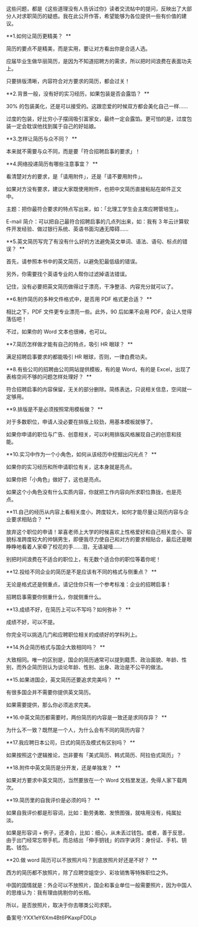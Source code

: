 这些问题，都是《这些道理没有人告诉过你》读者交流帖中的提问，反映出了大部分人对求职简历的疑惑。我在此公开作答，希望能够为各位提供一些有价值的建议。 

**1.如何让简历更精美？  **

简历的要点不是精美，而是实用，要让对方看出你是合适人选。 

应届毕业生做华丽简历，是因为不知道招聘方的需求，所以把时间浪费在表面功夫上。 

只要排版清晰，内容符合对方要求的简历，都会过关！ 

**2.背景一般，没有好的实习经历，如果包装是否会露馅？  **

30\% 的包装美化，还是可以接受的。这跟恋爱的时候双方都会美化自己一样…… 

过度的包装，好比穷小子摆阔吸引富家女，最终一定会露馅。更可怕的是，过度包装一定会耽误他找到属于自己的好姑娘。 

**3.怎样让简历与众不同？  **

本来就不需要与众不同，而是要「符合招聘启事的要求」！ 

**4.网络投递简历有哪些注意事宜？  **

看清楚对方的要求，是「请用附件」，还是「请不要用附件」。 

如果对方没有要求，建议大家既使用附件，也把中文简历直接粘贴在邮件正文中。 

主题：把你最符合要求的特点写出来，如：「北理工学生会主席应聘管培生」。 

E-mail 简介：可以把自己最符合招聘启事的几点列出来，如：我有 3 年云计算软件开发经验、做过银行系统、英语书面沟通无障碍…… 

**5.英文简历写完了有没有什么好的方法避免英文单词、语法、语句、标点的错误？  **

首先，请参照本书中的英文简历，以避免犯最低级的错误。 

另外，你需要找个英语专业的人帮你过滤掉语法错误。 

记住，没有必要把英文简历做得过于漂亮，干净整洁、内容充分就可以了。 

**6.制作简历的多种文件格式中，是否用 PDF 格式更合适？  **

相比之下，PDF 文件更专业漂亮一些。此外，90 后如果不会用 PDF，会让人觉得落伍吧！ 

不过，如果你的 Word 文本也很棒，也可以。 

**7.简历怎样做才能有自己的特点，吸引 HR 眼球？  **

满足招聘启事要求的都能吸引 HR 眼球，否则，一律白费功夫。 

**8.有些公司的招聘由公司网站提供模板，有的是 Word，有的是 Excel，出现了表格空间不够的问题怎样处理好？  **

符合招聘启事的内容保留，无关的部分删除。简练表达，只说相关信息，空间就一定够用。 

**9.排版是不是必须按照常用模板做？  **

对于多数职位，申请人没必要在排版上较劲，用基本模板就够了。 

如果你申请的职位与广告、创意相关，可以利用排版风格展现自己的创意和技能。 

**10.实习中作为一个小角色，如何从该经历中挖掘出闪光点？  **

如果你的实习经历和所申请职位有关，这本身就是亮点。 

如果你把「小角色」做好了，这也是亮点。 

如果这个小角色没有什么实质内容，你就把工作内容向所求职位靠拢，也是亮点。 

**11.自己的经历从内容上看相关度小，跨度较大，如何才能尽量让简历内容与企业要求相贴合？  **

放弃这个职位的申请！翠喜老师上大学的时候喜欢上性格爱好和自己相关度小、容貌标准跨度较大的帅锅男生，即便我尽力使自己和对方的要求相贴合，最后还是眼睁睁地看着人家牵了校花的手……泪，无语凝噎…… 

别把时间浪费在不适合的职位上，有无数个适合你的职位等着你呢！ 

**12.投给不同企业的简历是不是应该有不同的格式与侧重点？  **

无论是格式还是侧重点，请记住你只有一个参考标准：企业的招聘启事！ 

招聘启事需要你侧重什么，你就侧重什么。 

**13.成绩不好，在简历上可以不写吗？如何弥补？  **

成绩不好，可以不提。 

你完全可以挑选几门和应聘职位相关的成绩好的学科列上。 

**14.外企简历格式与国企大致相同吗？  **

大致相同。唯一的区别是，国企的简历通常可以提到籍贯、政治面貌、年龄、性别，而外企简历则认为谈论年龄、性别、出身、政治是不公平的做法。 

**15.如果进国企，英文简历还要追求完美吗？  **

有很多国企并不需要你提供英文简历。 

如果需要提供，那么你必须追求完美。 

**16.中英文简历都需要时，两份简历的内容是一致还是求同存异？  **

为什么不一致？既然是一个人，为什么会有不同的简历内容？ 

**17.我应聘日本公司，日式的简历及模式有区别吗？  **

如果按照这个逻辑推论，岂非要有「美式简历、韩式简历、阿拉伯式简历」？ 

**18.附件中英文简历是分开发，还是单独发？  **

如果对方要求中英文简历，当然要放在一个 Word 文档里发送，免得人家下载两次。 

**19.简历里的自我评价是必须的吗？  **

如果自我评价都是形容词，比如：勤劳勇敢、发愤图强，就啥用没有，纯属扯淡。 

如果是形容词 + 例子，还凑合，比如：细心，从未丢过钱包。或者，善于反思，由于出门经常忘带手机，而总结出「伸手钥钱」的四字诀窍：身份证、手机、钥匙、钱包。 

**20.做 word 简历可以不放照片吗？到底放照片好还是不好？  **

西方的简历都不放照片，除了应聘空姐空少、彩妆销售等特殊职位之外。 

中国的国情就是：外企可以不放照片，国企和事业单位一般需要照片，因为中国人的思维认为：我有理由挑剔你的长相。 

所以，是否放照片，取决于你去哪类公司求职。 

备案号:YXX1eY6Xm4Bt6PKaxpFD0Lp